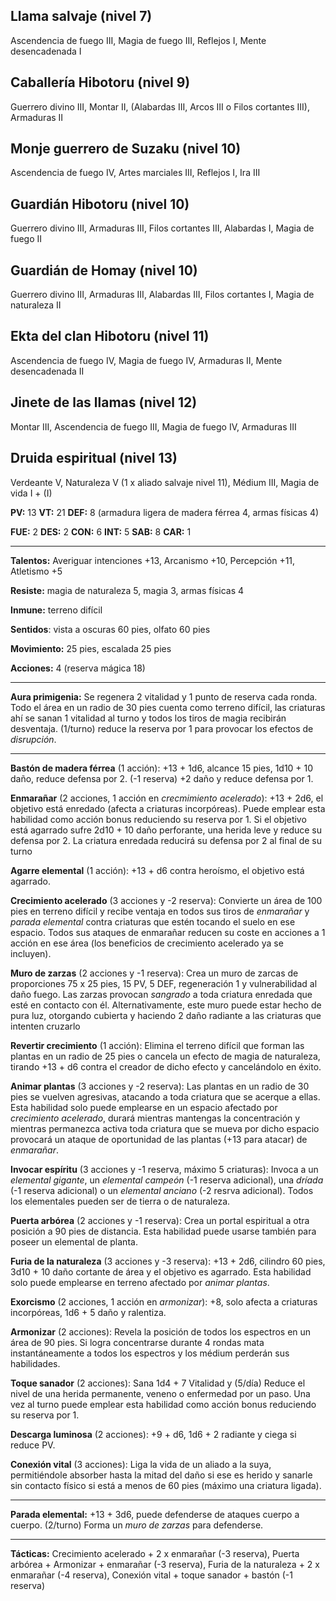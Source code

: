 ## Llama salvaje (nivel 7)

Ascendencia de fuego III, Magia de fuego III, Reflejos I, Mente desencadenada I

## Caballería Hibotoru (nivel 9)

Guerrero divino III, Montar II, (Alabardas III, Arcos III o Filos cortantes III), Armaduras II

## Monje guerrero de Suzaku (nivel 10)

Ascendencia de fuego IV, Artes marciales III, Reflejos I, Ira III

## Guardián Hibotoru (nivel 10)

Guerrero divino III, Armaduras III, Filos cortantes III, Alabardas I, Magia de fuego II

## Guardián de Homay (nivel 10)

Guerrero divino III, Armaduras III, Alabardas III, Filos cortantes I, Magia de naturaleza II

## Ekta del clan Hibotoru (nivel 11)

Ascendencia de fuego IV, Magia de fuego IV, Armaduras II, Mente desencadenada II

## Jinete de las llamas (nivel 12)

Montar III, Ascendencia de fuego III, Magia de fuego IV, Armaduras III

## Druida espiritual (nivel 13)

Verdeante V, Naturaleza V (1 x aliado salvaje nivel 11), Médium III, Magia de vida I + (I)

**PV:** 13			**VT:** 21	 		**DEF:** 8 (armadura ligera de madera férrea 4, armas físicas 4)

**FUE:** 2	**DES:** 2	**CON:** 6	**INT:** 5	**SAB:** 8	**CAR:** 1

------

**Talentos:** Averiguar intenciones +13, Arcanismo +10, Percepción +11, Atletismo +5

**Resiste:** magia de naturaleza 5, magia 3, armas físicas 4

**Inmune:** terreno difícil

**Sentidos**: vista a oscuras 60 pies, olfato 60 pies

**Movimiento:** 25 pies, escalada 25 pies

**Acciones:** 4 (reserva mágica 18)

****

**Aura primigenia:** Se regenera 2 vitalidad y 1 punto de reserva cada ronda. Todo el área en un radio de 30 pies cuenta como terreno difícil, las criaturas ahí se sanan 1 vitalidad al turno y todos los tiros de magia recibirán desventaja. (1/turno) reduce la reserva por 1 para provocar los efectos de *disrupción*.

------

**Bastón de madera férrea** (1 acción): +13 + 1d6, alcance 15 pies, 1d10 + 10 daño, reduce defensa por 2. (-1 reserva) +2 daño y reduce defensa por 1.

**Enmarañar** (2 acciones, 1 acción en *crecmimiento acelerado*): +13 + 2d6, el objetivo está enredado (afecta a criaturas incorpóreas). Puede emplear esta habilidad como acción bonus reduciendo su reserva por 1. Si el objetivo está agarrado sufre 2d10 + 10 daño perforante, una herida leve y reduce su defensa por 2. La criatura enredada reducirá su defensa por 2 al final de su turno

**Agarre elemental** (1 acción): +13 + d6 contra heroísmo, el objetivo está agarrado. 

**Crecimiento acelerado** (3 acciones y -2 reserva): Convierte un área de 100 pies en terreno difícil y recibe ventaja en todos sus tiros de *enmarañar* y *parada elemental* contra criaturas que estén tocando el suelo en ese espacio. Todos sus ataques de enmarañar reducen su coste en acciones a 1 acción en ese área (los beneficios de crecimiento acelerado ya se incluyen).

**Muro de zarzas** (2 acciones y -1 reserva): Crea un muro de zarcas de proporciones 75 x 25 pies, 15 PV, 5 DEF, regeneración 1 y vulnerabilidad al daño fuego. Las zarzas provocan *sangrado* a toda criatura enredada que esté en contacto con él. Alternativamente, este muro puede estar hecho de pura luz, otorgando cubierta y haciendo 2 daño radiante a las criaturas que intenten cruzarlo

**Revertir crecimiento** (1 acción): Elimina el terreno difícil que forman las plantas en un radio de 25 pies o cancela un efecto de magia de naturaleza, tirando +13 + d6 contra el creador de dicho efecto y cancelándolo en éxito.

**Animar plantas** (3 acciones y -2 reserva): Las plantas en un radio de 30 pies se vuelven agresivas, atacando a toda criatura que se acerque a ellas. Esta habilidad solo puede emplearse en un espacio afectado por *crecimiento acelerado*, durará mientras mantengas la concentración y mientras permanezca activa toda criatura que se mueva por dicho espacio provocará un ataque de oportunidad de las plantas (+13 para atacar) de *enmarañar*.

**Invocar espíritu** (3 acciones y -1 reserva, máximo 5 criaturas): Invoca a un *elemental gigante*, un *elemental campeón* (-1 reserva adicional), una *dríada* (-1 reserva adicional) o un *elemental anciano* (-2 resrva adicional). Todos los elementales pueden ser de tierra o de naturaleza.

**Puerta arbórea** (2 acciones y -1 reserva): Crea un portal espiritual a otra posición a 90 pies de distancia. Esta habilidad puede usarse también para poseer un elemental de planta.

**Furia de la naturaleza** (3 acciones y -3 reserva): +13 + 2d6, cilindro 60 pies, 3d10 + 10 daño cortante de área y el objetivo es agarrado. Esta habilidad solo puede emplearse en terreno afectado por *animar plantas*.

**Exorcismo** (2 acciones, 1 acción en *armonizar*): +8, solo afecta a criaturas incorpóreas, 1d6 + 5 daño y ralentiza. 

**Armonizar** (2 acciones): Revela la posición de todos los espectros en un área de 90 pies. Si logra concentrarse durante 4 rondas mata instantáneamente a todos los espectros y los médium perderán sus habilidades.

**Toque sanador** (2 acciones): Sana 1d4 + 7 Vitalidad y (5/día) Reduce el nivel de una herida permanente, veneno o enfermedad por un paso. Una vez al turno puede emplear esta habilidad como acción bonus reduciendo su reserva por 1.

**Descarga luminosa** (2 acciones): +9 + d6, 1d6 + 2 radiante y ciega si reduce PV.

**Conexión vital** (3 acciones): Liga la vida de un aliado a la suya, permitiéndole absorber hasta la mitad del daño si ese es herido y sanarle sin contacto físico si está a menos de 60 pies (máximo una criatura ligada).

****

**Parada elemental:** +13 + 3d6, puede defenderse de ataques cuerpo a cuerpo. (2/turno) Forma un *muro de zarzas* para defenderse.

****

**Tácticas:** Crecimiento acelerado + 2 x enmarañar (-3 reserva), Puerta arbórea + Armonizar + enmarañar (-3 reserva), Furia de la naturaleza  + 2 x enmarañar (-4 reserva), Conexión vital + toque sanador + bastón (-1 reserva)